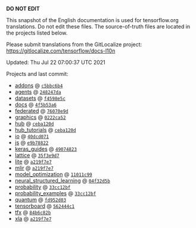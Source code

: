 __DO NOT EDIT__

This snapshot of the English documentation is used for tensorflow.org
translations. Do not edit these files. The source-of-truth files are located in
the projects listed below.

Please submit translations from the GitLocalize project: https://gitlocalize.com/tensorflow/docs-l10n

Updated: Thu Jul 22 07:00:37 UTC 2021

Projects and last commit:

- [addons](https://github.com/tensorflow/addons/tree/master/docs) @ <a href='https://github.com/tensorflow/addons/commit/c5bbc6b49170d486c8a8bd04ddacb136368af08a'><code>c5bbc6b4</code></a>
- [agents](https://github.com/tensorflow/agents/tree/master/docs) @ <a href='https://github.com/tensorflow/agents/commit/248247da297ea876e4890d80237e05bbdbd03cba'><code>248247da</code></a>
- [datasets](https://github.com/tensorflow/datasets/tree/master/docs) @ <a href='https://github.com/tensorflow/datasets/commit/f4598e5ce8375250d6da73e421d2fe32653c1a43'><code>f4598e5c</code></a>
- [docs](https://github.com/tensorflow/docs/tree/master/site/en) @ <a href='https://github.com/tensorflow/docs/commit/4f5b53a6788824c59c1e03ed3d7c0bc8c4ea0bf1'><code>4f5b53a6</code></a>
- [federated](https://github.com/tensorflow/federated/tree/master/docs) @ <a href='https://github.com/tensorflow/federated/commit/76070e9db3683a4a916590d71d5fddb39b9d1b1c'><code>76070e9d</code></a>
- [graphics](https://github.com/tensorflow/graphics/tree/master/tensorflow_graphics/g3doc) @ <a href='https://github.com/tensorflow/graphics/commit/0222ca52dacd1c309a1c970e85b08fd7efc7223d'><code>0222ca52</code></a>
- [hub](https://github.com/tensorflow/hub/tree/master/docs) @ <a href='https://github.com/tensorflow/hub/commit/ceba120d686c970e260c3bc320c1ab26ac84340b'><code>ceba120d</code></a>
- [hub_tutorials](https://github.com/tensorflow/hub/tree/master/examples/colab) @ <a href='https://github.com/tensorflow/hub/commit/ceba120d686c970e260c3bc320c1ab26ac84340b'><code>ceba120d</code></a>
- [io](https://github.com/tensorflow/io/tree/master/docs) @ <a href='https://github.com/tensorflow/io/commit/40dcd071d03f9a4737016bb3f681afdd05b7d294'><code>40dcd071</code></a>
- [js](https://github.com/tensorflow/tfjs-website/tree/master/docs) @ <a href='https://github.com/tensorflow/tfjs-website/commit/e9b788228e017f515a14ded7f6ab36bd73af6431'><code>e9b78822</code></a>
- [keras_guides](https://github.com/tensorflow/docs/tree/snapshot-keras/site/en/guide/keras) @ <a href='https://github.com/tensorflow/docs/commit/49074823a88d9e3561cb3f9f9a063bb7a8f1d0c9'><code>49074823</code></a>
- [lattice](https://github.com/tensorflow/lattice/tree/master/docs) @ <a href='https://github.com/tensorflow/lattice/commit/35f3e9d7da7f90a700d7a903e1818e82965f245c'><code>35f3e9d7</code></a>
- [lite](https://github.com/tensorflow/tensorflow/tree/master/tensorflow/lite/g3doc) @ <a href='https://github.com/tensorflow/tensorflow/commit/a219f7e7b4f2e4e15c1bb82d8dcf19d51e7d5634'><code>a219f7e7</code></a>
- [mlir](https://github.com/tensorflow/tensorflow/tree/master/tensorflow/compiler/mlir/g3doc) @ <a href='https://github.com/tensorflow/tensorflow/commit/a219f7e7b4f2e4e15c1bb82d8dcf19d51e7d5634'><code>a219f7e7</code></a>
- [model_optimization](https://github.com/tensorflow/model-optimization/tree/master/tensorflow_model_optimization/g3doc) @ <a href='https://github.com/tensorflow/model-optimization/commit/11011c9994e41236f1d77dd8ad8d052edfbd4692'><code>11011c99</code></a>
- [neural_structured_learning](https://github.com/tensorflow/neural-structured-learning/tree/master/g3doc) @ <a href='https://github.com/tensorflow/neural-structured-learning/commit/04f32d5b8cce8d1761d02d3678eaa5b615ecb3e6'><code>04f32d5b</code></a>
- [probability](https://github.com/tensorflow/probability/tree/main/tensorflow_probability/g3doc) @ <a href='https://github.com/tensorflow/probability/commit/33cc12bfcbc93a1015b5b4f405bcb13a13349aea'><code>33cc12bf</code></a>
- [probability_examples](https://github.com/tensorflow/probability/tree/main/tensorflow_probability/examples/jupyter_notebooks) @ <a href='https://github.com/tensorflow/probability/commit/33cc12bfcbc93a1015b5b4f405bcb13a13349aea'><code>33cc12bf</code></a>
- [quantum](https://github.com/tensorflow/quantum/tree/master/docs) @ <a href='https://github.com/tensorflow/quantum/commit/fd952d0362c5445eef0da4437fb3e5ebb16b7948'><code>fd952d03</code></a>
- [tensorboard](https://github.com/tensorflow/tensorboard/tree/master/docs) @ <a href='https://github.com/tensorflow/tensorboard/commit/562444c1d2fa079a2f78441517ada146ef858d6e'><code>562444c1</code></a>
- [tfx](https://github.com/tensorflow/tfx/tree/master/docs) @ <a href='https://github.com/tensorflow/tfx/commit/84b6c82be1c79019068b5f2cddc3d10968e05863'><code>84b6c82b</code></a>
- [xla](https://github.com/tensorflow/tensorflow/tree/master/tensorflow/compiler/xla/g3doc) @ <a href='https://github.com/tensorflow/tensorflow/commit/a219f7e7b4f2e4e15c1bb82d8dcf19d51e7d5634'><code>a219f7e7</code></a>


